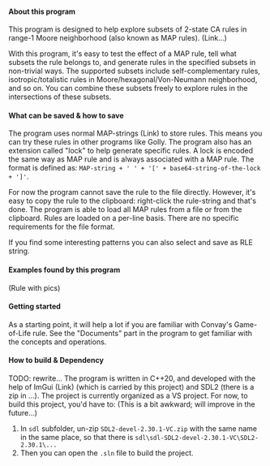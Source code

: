 #### About this program
This program is designed to help explore subsets of 2-state CA rules in range-1 Moore neighborhood (also known as MAP rules).
(Link...)

With this program, it's easy to test the effect of a MAP rule, tell what subsets the rule belongs to, and generate rules in the specified subsets in non-trivial ways.
The supported subsets include self-complementary rules, isotropic/totalistic rules in Moore/hexagonal/Von-Neumann neighborhood, and so on. You can combine these subsets freely to explore rules in the intersections of these subsets.

#### What can be saved & how to save
The program uses normal MAP-strings (Link) to store rules. This means you can try these rules in other programs like Golly.
The program also has an extension called "lock" to help generate specific rules. A lock is encoded the same way as MAP rule and is always associated with a MAP rule.
The format is defined as: `MAP-string + ' ' + '[' + base64-string-of-the-lock + ']'`.

For now the program cannot save the rule to the file directly. However, it's easy to copy the rule to the clipboard: right-click the rule-string and that's done.
The program is able to load all MAP rules from a file or from the clipboard. Rules are loaded on a per-line basis. There are no specific requirements for the file format.

If you find some interesting patterns you can also select and save as RLE string.

#### Examples found by this program
(Rule with pics)

#### Getting started
As a starting point, it will help a lot if you are familiar with Convay's Game-of-Life rule.
See the "Documents" part in the program to get familiar with the concepts and operations.

#### How to build & Dependency
TODO: rewrite...
The program is written in C++20, and developed with the help of ImGui (Link) (which is carried by this project) and SDL2 (there is a zip in ...).
The project is currently organized as a VS project. For now, to build this project, you'd have to:
(This is a bit awkward; will improve in the future...)
1. In `sdl` subfolder, un-zip `SDL2-devel-2.30.1-VC.zip` with the same name in the same place, so that there is `sdl\sdl-SDL2-devel-2.30.1-VC\SDL2-2.30.1\...`
2. Then you can open the `.sln` file to build the project.
